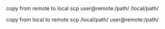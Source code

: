  copy from remote to local
  scp user@remote:/path/ /local/path/
  
  copy from local to remote
  scp /local/path/ user@remote:/path/ 
